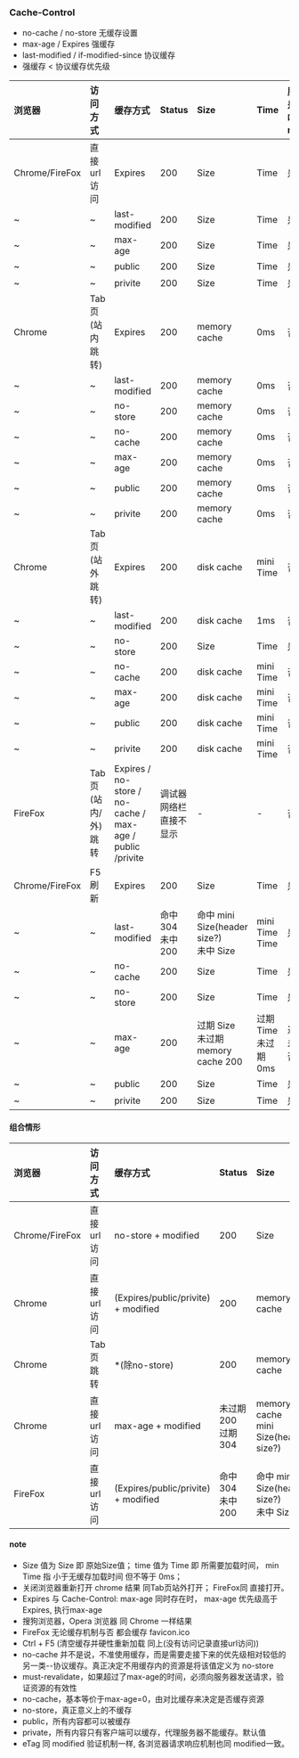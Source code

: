 ### Cache-Control 
*  no-cache / no-store 无缓存设置
*  max-age / Expires 强缓存 
* last-modified / if-modified-since 协议缓存
* 强缓存 < 协议缓存优先级

| 浏览器 | 访问方式 | 缓存方式| Status |                  Size                     | Time | 服务器是否监听到 request |
|:-------|:--------|:--------|:-------|:-----|:-----|:------------------------|
| Chrome/FireFox |直接url访问| Expires| 200    | Size | Time | 是 |
| ~      | ~        | last-modified | 200 | Size | Time | 是 |
| ~      | ~        | max-age | 200    |  Size   | Time  | 是 |
| ~      | ~        | public  | 200    | Size   | Time  | 是 |
| ~      | ~        | privite | 200    | Size | Time | 是 | 
| Chrome | Tab页(站内跳转) | Expires | 200    | memory cache | 0ms | 否 |
| ~      | ~        | last-modified | 200 | memory cache | 0ms | 否 |
| ~      | ~        | no-store | 200    | memory cache | 0ms | 否 |
| ~      | ~        | no-cache | 200    | memory cache | 0ms | 否 |
| ~      | ~        | max-age | 200    | memory cache | 0ms | 否 |
| ~      | ~        | public  | 200    | memory cache | 0ms | 否 |
| ~      | ~        | privite | 200    | memory cache | 0ms | 否 |
| Chrome | Tab页(站外跳转) | Expires | 200    | disk cache | mini Time | 否 |
| ~      | ~        | last-modified | 200 | disk cache | 1ms | 否 |
| ~      | ~        | no-store | 200    | Size | Time | 是 |
| ~      | ~        | no-cache | 200    | disk cache | mini Time | 否 |
| ~      | ~        | max-age | 200    | disk cache | mini Time | 否 |
| ~      | ~        | public  | 200    | disk cache | mini Time | 否 |
| ~      | ~        | privite | 200    | disk cache | mini Time | 否 |
| FireFox| Tab页(站内/外)跳转 | Expires / no-store / no-cache / max-age / public /privite | 调试器 网络栏直接不显示 | - | - | 否 |
| Chrome/FireFox | F5 刷新  | Expires | 200    | Size | Time | 是 |
| ~      | ~        | last-modified | 命中 304 <br> 未中 200 | 命中 mini Size(header size?) <br/> 未中 Size | mini Time <br> Time | 是 |
| ~      | ~        | no-cache| 200    | Size | Time | 是 |
| ~      | ~        | no-store| 200    | Size | Time | 是 |
| ~      | ~        | max-age | 200 | 过期 Size <br/> 未过期 memory cache 200 | 过期 Time <br/> 未过期 0ms | 过期 是 <br/> 未过期 否 |
| ~      | ~        | public  | 200 | Size | Time | 是 |
| ~      | ~        | privite | 200    | Size | Time | 是 |
#### 组合情形
| 浏览器 | 访问方式 | 缓存方式| Status |                  Size                     | Time | 服务器是否监听到 request |
|:-------|:--------|:---------------------|:-------|:-----|:-----|:------------------------|
| Chrome/FireFox |直接url访问| no-store + modified | 200    |  Size | Time | 是 |
| Chrome |直接url访问| (Expires/public/privite) + modified | 200    | memory cache | 0ms | 否 |
| Chrome | Tab页跳转 | *(除no-store)  | 200    | memory/disk cache | 0ms | 否 |
| Chrome |直接url访问| max-age + modified | 未过期 200 <br/> 过期 304 | memory cache <br/> mini Size(header size?)  | 0ms <br/> mini Time | 否 <br/> 是 |
| FireFox |直接url访问| (Expires/public/privite) + modified | 命中 304 <br> 未中 200 | 命中 mini Size(header size?) <br/> 未中 Size | mini Time <br> Time | 是 |

#### note
* Size 值为 Size 即 原始Size值； time 值为 Time 即 所需要加载时间， min Time 指 小于无缓存加载时间 但不等于 0ms；
* 关闭浏览器重新打开 chrome 结果 同Tab页站外打开； FireFox同 直接打开。
* Expires 与 Cache-Control: max-age 同时存在时， max-age 优先级高于 Expires, 执行max-age
* 搜狗浏览器，Opera 浏览器 同 Chrome 一样结果
* FireFox 无论缓存机制与否 都会缓存 favicon.ico
* Ctrl + F5 (清空缓存并硬性重新加载 同上(没有访问记录直接url访问))
* no-cache 并不是说，不准使用缓存，而是需要走接下来的优先级相对较低的另一类--协议缓存。真正决定不用缓存内的资源是将该值定义为 no-store
* must-revalidate，如果超过了max-age的时间，必须向服务器发送请求，验证资源的有效性
* no-cache，基本等价于max-age=0，由对比缓存来决定是否缓存资源
* no-store，真正意义上的不缓存
* public，所有内容都可以被缓存
* private，所有内容只有客户端可以缓存，代理服务器不能缓存。默认值
* eTag 同 modified 验证机制一样, 各浏览器请求响应机制也同 modified一致。
